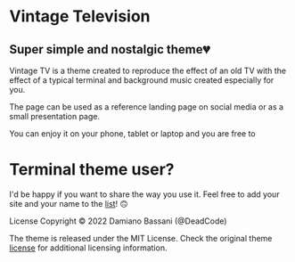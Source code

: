 # Vintage Television

## Super simple and nostalgic theme💔

Vintage TV is a theme created to reproduce the effect of an old TV with the effect of a typical terminal and background music created especially for you.

The page can be used as a reference landing page on social media or as a small presentation page.

You can enjoy it on your phone, tablet or laptop and you are free to 

# Terminal theme user?
I'd be happy if you want to share the way you use it. Feel free to add your site and your name to the [list](https://github.com/DamBasement/vintage-tv/users.md)! 🙃

License
Copyright © 2022 Damiano Bassani (@DeadCode)

The theme is released under the MIT License. Check the original theme [license](https://github.com/DamBasement/vintage-tv/LICENSE.md) for additional licensing information.
